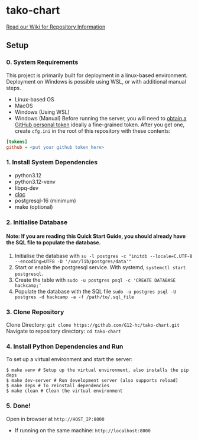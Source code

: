 # tako-chart
[Read our Wiki for Repository Information](../../wiki)
## Setup
### 0. System Requirements
This project is primarily built for deployment in a linux-based environment. Deployment on Windows is possible using WSL, or with additional manual steps.
- Linux-based OS
- MacOS
- Windows (Using WSL)
- Windows (Manual)
Before running the server, you will need to [obtain a GitHub personal token](https://docs.github.com/en/authentication/keeping-your-account-and-data-secure/managing-your-personal-access-tokens#creating-a-fine-grained-personal-access-token) ideally a fine-grained token. After you get one, create `cfg.ini` in the root of this repository with these contents:
```ini
[tokens]
github = <put your github token here>
```
### 1. Install System Dependencies
- python3.12
- python3.12-venv
- libpq-dev
- [cloc](https://github.com/AlDanial/cloc)
- postgresql-16 (minimum)
- make (optional)

### 2. Initialise Database
#### Note: If you are reading this Quick Start Guide, you should already have the SQL file to populate the database.
1. Initialise the database with `su -l postgres -c "initdb --locale=C.UTF-8 --encoding=UTF8 -D '/var/lib/postgres/data'"`
2. Start or enable the postgresql service. With systemd, `systemctl start postgresql`.
3. Create the table with `sudo -u postgres psql -c 'CREATE DATABASE hackcamp;'`
4. Populate the database with the SQL file `sudo -u postgres psql -U postgres -d hackcamp -a -f /path/to/.sql_file`

### 3. Clone Repository
Clone Directory: `git clone https://github.com/G12-hc/tako-chart.git`<br>
Navigate to repository directory: `cd tako-chart`

### 4. Install Python Dependencies and Run
To set up a virtual environment and start the server:
```
$ make venv # Setup up the virtual environment, also installs the pip deps
$ make dev-server # Run development server (also supports reload)
$ make deps # To reinstall dependencies
$ make clean # Clean the virtual environment
```
### 5. Done!
Open in browser at `http://HOST_IP:8000`
- If running on the same machine: `http://localhost:8000`
